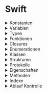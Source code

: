 # Swift

<!--- *** CONSTANTS *** --->
<details> <summary>Konstanten</summary>  
    
[Konstanten](https://docs.swift.org/swift-book/documentation/the-swift-programming-language/thebasics/#Naming-Constants-and-Variables) sind Objekte zur Speicherung von Werten und/oder Funktionen, die nicht geändert werden können. Für die Deklarierung wird das Schlüsselwort 'let' genutzt.

```swift
// Allgemein
let konstante: Typ = wert    // Die Konstante 'konstante' vom Typ 'Typ' soll den Wert 'wert' haben.

// Beispiel 1
let c1: String = "volker"  
let c2 = "volker"            // Compiler bestimmt den Typ [type inference]

// Beispiel 2 - Die Konstante 'function' speichert eine Funktion 'gruesse', die als Funktion übergeben wird.
func gruesse () -> String {
    return "hallo"
}
let function: () -> String = gruesse                             // print(function()) --> hallo

// Beispiel 3 - Die Konstante 'closure' speichert eine Funktion, die als Closure übergeben wird.
let closure: () -> String = { () -> String in return "hallo" }   // print(closure()) --> hallo
```
</details>

<!--- *** VARIABLES *** --->
<details> <summary>Variablen</summary> 
    
Variablen [Variables] sind Objekte zur Speicherung von Werten und/oder Funktionen, die geändert werden können.
    
```swift
    var v1: String = "volker"
    var v2 = "volker"
    var v3: String { "volker" }  // Berechnete Variable [calculated property] 
```
</details>

<!--- *** TYPES *** ---> 
<details> <summary>Typen</summary> 
     
[Typen](https://docs.swift.org/swift-book/documentation/the-swift-programming-language/types) sind Vorgaben für den Aufbau von Objekten.  

<!--- *** BUILT-IN TYPES *** --->
<details> <summary>. Basis Typen</summary> 
    
Basis Typen [Built-in Types]

```swift
let c: Character = "a"
let s: String = "volker"
let b: Bool = true
let i: Int = -1            // positive und negative Ganzzahen
let i8: Int8 = -1          // Ganzzahlen von -128 bis 127 - (Int8, Int16, Int32, Int64, Int)
let u: UInt = 1            // nur positive Ganzzahen
let f: Float = 1.1
let d: Double = 1.1
```
</details>
    
<!--- *** COLLECTIONS *** --->
<details> <summary>. Collections</summary> 
    
[Collections](https://docs.swift.org/swift-book/documentation/the-swift-programming-language/collectiontypes) sind Sammlungen     von Daten in Listen.
    
<!--- *** ARRAYS *** ---> 
<details> <summary>.. Arrays</summary> 
    
Ein Array ist eine geordnete Liste von Elementen [items].
    
```swift
let a1: Array<String> = ["volker", "nils"]   // struct Array<Element>
let a2: [String] = ["volker", "nils"]
let a3: Array = ["volker", "nils"]
let a4 = ["volker", "nils"]
```
</details>

<!--- *** SETS *** --->
<details> <summary>.. Sets</summary> 
    
Ein Set ist eine ungeordnete Liste von unterschiedlichen Elementen [items].
    
```swift
let s1: Set<String> = ["volker", "nils"]     // struct Set<Element : Hashable>
let s2: Set = ["volker", "nils"]
```
</details>

<!--- *** DICTIONARIESS *** --->
<details> <summary>.. Dictionaries</summary>
    
Ein Dictionary ist eine Liste von ungeordneten Schlüssel/Wert [key/value] Paaren. 
    
```swift
let d1: Dictionary<Int, String> = [1: "volker", 2: "nils"]   // struct Dictionary<Key : Hashable, Value>
let d2: [Int: String] = [1: "volker", 2: "nils"]
let d3: Dictionary = [1: "volker", 2: "nils"]
let d4 = [1: "volker", 2: "nils"]
```
</details>
    
<!--- *** END COLLECTIONS *** --->    
</details>  

<!--- *** OPTIONALS *** --->
<details> <summary>. Optionale Typen</summary>
    
Ein [optionaler Type](https://docs.swift.org/swift-book/documentation/the-swift-programming-language/types/#Optional-Type) ist eine Typ der auch nicht 'nil' enthalten darf.
    
```swift
let o1: Optional<String>    //  Optional<Wrapped>
let o2: String!
```
</details>    
    
<!--- *** OPAQUE TYPES *** --->
<details> <summary>. Opaque Typen</summary>
    
Ein [opaquer Type](https://docs.swift.org/swift-book/documentation/the-swift-programming-language/opaquetypes/) ist ein Typ der sich verhalten soll wie ein zugeordneter Typ.   

    
```swift
```
</details>    
    
    
<!--- *** END TYPES *** --->    
</details>

<!--- *** FUNCTIONS *** --->
<details> <summary>Funktionen</summary> 
    
Eine [Function](https://docs.swift.org/swift-book/documentation/the-swift-programming-language/functions) ist eine  Handlungsanweisung.   

```swift
func gebeNamen () -> String {
    return "volker"
}
```
</details>

<!--- *** CLOSURESS *** --->
<details> <summary>Closures</summary> 
    
Ein [Closure](https://docs.swift.org/swift-book/documentation/the-swift-programming-language/closures) ist eine Handlungsanweisung.   

    
```swift
// Funktion vs. Closure
func gruesseFunktion () -> String { "hallo" }     // print(gruesseFunktion()) -> hallo
let gruesseClosure1: () -> String = { "hallo" }   // print(gruesseClosure1()) -> hallo

let gruesseClosure2 = { "hallo" }                 // print(gruesseClosure2()) -> hallo
```
</details>

<!--- *** ENUMERATIONS *** --->
<details> <summary>Enumerationen</summary> 
    
Eine [Enumeration](https://docs.swift.org/swift-book/documentation/the-swift-programming-language/enumerations) ist eine Aufzählung von Werten.  

```swift
enum Namen {
    case volker
    case nils
}
```
</details>

<!--- *** CLASSES *** --->
<details> <summary>Klassen</summary> 
    
Eine [Klasse](https://docs.swift.org/swift-book/documentation/the-swift-programming-language/classesandstructures) ist ein Typ für referenzierbare Objekte zur Datenkapselung von Eigenschaften [properties] und Methoden [methodes].    

```swift
// Allgemein
class EineKlasse {
    // Definition des Inhalts der Klasse
}

// Beispiel
class Person {
    // Property
    var name: String = "volker"
    // Methode
    func gruesse () -> String {
        return "Hallo " + name
    }
}
```
</details>
 
<!--- *** STRUCTS *** --->
<details> <summary>Strukturen</summary> 
    
Eine [Struktur](https://docs.swift.org/swift-book/documentation/the-swift-programming-language/classesandstructures) ist ein Typ für nicht referenzierbare Objekte zur Datenkapselung von Eigenschaften [properties] und Methoden [methodes].   

```swift
// Allgemein
struct EineStruktur {
    // Definition des Inhalts der Struktur
}

// Beispiel
struct Person {
    var name: String = "volker"
}
```
</details>

<!--- *** PROTOKOLS *** --->
<details> <summary>Protokolle</summary> 
    
Ein [Protokoll](https://docs.swift.org/swift-book/documentation/the-swift-programming-language/protocols) bescheibt Anforderungen an benutzerdefinierte Typen die mit dem Protokoll konform gehen sollen.   

```swift
// Allgemein
protocol EinProtokoll {
    // Definition des Inhalts des Protokolls
}

// Beispiel
protocol PersonProtokoll {
    var vorname: String { get set }
    var nachname: String { get set }
    
    func gruesse () -> String
}

// Anwendung
class PersonKlasse: PersonProtokoll {
    var vorname: String = "volker"
    var nachname: String = "kasack"
    
    func gruesse() -> String {
        return "Hallo " + vorname + " " + nachname + "!"
    }
}
let person = PersonKlasse()   // print(person.gruesse()) -> Hallo volker kasack
```
</details>

<!--- *** PROPERTIES *** --->
<details> <summary>Eigenschaften</summary> 
    
[Properties](https://docs.swift.org/swift-book/documentation/the-swift-programming-language/properties) sind Konstanten oder Variablen in Klassen oder Strukturen.   

```swift
```
</details>

<!--- *** METHODESS *** --->
<details>
<summary>Methoden</summary> 
    
[Methoden](https://docs.swift.org/swift-book/documentation/the-swift-programming-language/methodes) sind Funktionen in Klassen oder Strukturen.   

```swift
```
</details>

<!--- *** SUBSCRIPTS *** --->
<details> <summary>Indexe</summary> 
    
[Indexe](https://docs.swift.org/swift-book/documentation/the-swift-programming-language/subscripts) [Subscripts] sind die Positionen von Elementen in geordneten Listen (Arrays).    

```swift
```
</details>

<!--- *** CONTROL FLOW *** --->
<details> <summary>Ablauf Kontrolle</summary>
    
[Control Flow](https://docs.swift.org/swift-book/documentation/the-swift-programming-language/controlflow)
```swift
```
</details>


    
    
<!---    
<details> <summary>xxx</summary> 
</details>
--->
